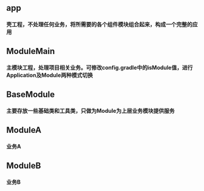 
## app
#### 壳工程，不处理任何业务，将所需要的各个组件模块组合起来，构成一个完整的应用

## ModuleMain
#### 主模块工程，处理项目相关业务。可修改config.gradle中的isModule值，进行Application及Module两种模式切换

## BaseModule
#### 主要存放一些基础类和工具类，只做为Module为上层业务模块提供服务

## ModuleA
#### 业务A

## ModuleB
#### 业务B